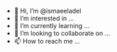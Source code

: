- 👋 Hi, I’m @ismaeeladel
- 👀 I’m interested in ...
- 🌱 I’m currently learning ...
- 💞️ I’m looking to collaborate on ...
- 📫 How to reach me ...

<!---
ismaeeladel/ismaeeladel is a ✨ special ✨ repository because its `README.md` (this file) appears on your GitHub profile.
You can click the Preview link to take a look at your changes.
--->
